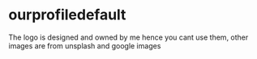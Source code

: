 # ourprofiledefault

The logo is designed and owned by me hence you cant use them,
other images are from unsplash and google images
